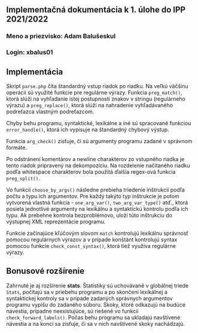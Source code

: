 ## Implementačná dokumentácia k 1. úlohe do IPP 2021/2022
### Meno a priezvisko: Adam Balušeskul
### Login: xbalus01

## Implementácia
Skript `parse.php` číta štandardný vstup riadok po riadku. Na veľkú väčšinu operácií sú využité funkcie pre regulárne výrazy. Funkcia `preg_match()`, ktorá slúži na vyhľadanie istej postupnosti znakov v stringu (regulárneho výrazu) a `preg_replace()`, ktorá slúži na nahradenie vyhľadávaného podreťazca vlastným podreťazcom.

Chyby behu programu, syntaktické, lexikálne a iné sú spracované funkciou `error_handle()`, ktorá ich vypisuje na štandardný chybový výstup.

Funkcia `arg_check()` zisťuje, či sú argumenty programu zadané v správnom formáte.

Po odstránení komentárov a newline charakterov zo vstupného riadka je tento riadok pripravený na dekompozíciu. Na rozdelenie načítaného riadku podľa whitespace charakterov bola použitá ďalšia regex-ová funkcia `preg_split()`.

Vo funkcii `choose_by_args()` následne prebieha triedenie inštrukcií podľa počtu a typu ich argumentov. Pre každý takýto typ inštrukcie je potom vytvorená vlastná funkcia - `one_arg_var()`, `two_arg_var_type()` atď., ktorá posiela jednotlivé argumenty na lexikálnu a syntaktickú kontrolu podľa ich typu. Ak prebehne kontrola bezproblémovo, uloží túto inštrukciu do výstupnej XML reprezentácie programu.

Funkcie začínajúce kľúčovým slovom `match` kontrolujú lexikálnu správnosť pomocou regulárnych výrazov a v prípade konštánt kontrolujú syntax pomocou funkcie `check_const_syntax()`, ktorá tiež využíva regulárne výrazy.

## Bonusové rozšírenie
Zahrnuté je aj rozšírenie **stats**. Štatistiky sú uchovávané v globálnej triede `Stats`, počítajú sa v priebehu programu a po skončení lexikálnej a syntaktickej kontroly sa v prípade zadaných správnych argumentov programu vypíšu do zadaného súboru. Skoky, ktoré odkazujú na budúce návestia, prípadne neexistujúce, sú riešené vo funkcii `check_forward_labels()`. Počas behu programu sa ukladajú navštívené návestia a na konci sa zisťuje, či sa v nich navštívené skoky nachádzajú.